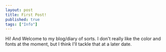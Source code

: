```yaml
---
layout: post
title: First Post!
published: true
tags: ["Info"]
---
```

Hi! And Welcome to my blog/diary of sorts.
I don't really like the color and fonts at the moment, but I think I'll tackle that at a later date.